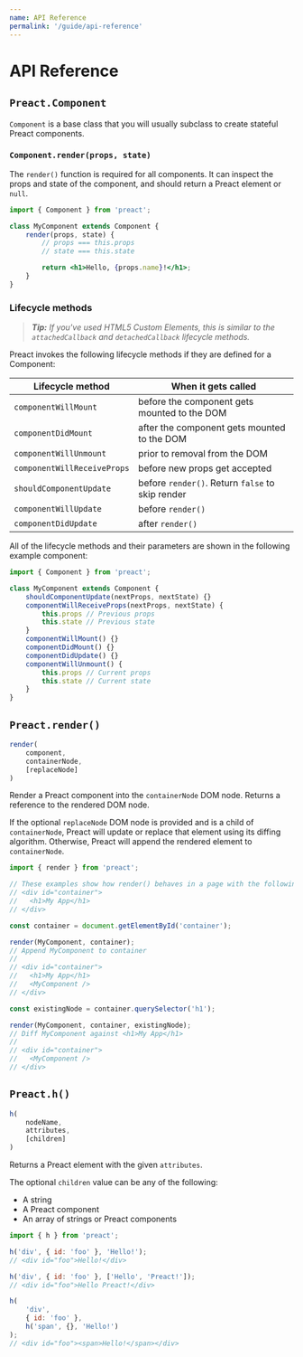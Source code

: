 ```yaml
---
name: API Reference
permalink: '/guide/api-reference'
---
```


# API Reference

## `Preact.Component`

`Component` is a base class that you will usually subclass to create stateful Preact components.

### `Component.render(props, state)`

The `render()` function is required for all components. It can inspect the props and state of the component, and should return a Preact element or `null`.

```jsx
import { Component } from 'preact';

class MyComponent extends Component {
	render(props, state) {
		// props === this.props
		// state === this.state

		return <h1>Hello, {props.name}!</h1>;
	}
}
```

### Lifecycle methods

> _**Tip:** If you've used HTML5 Custom Elements, this is similar to the `attachedCallback` and `detachedCallback` lifecycle methods._

Preact invokes the following lifecycle methods if they are defined for a Component:

| Lifecycle method            | When it gets called                              |
|-----------------------------|--------------------------------------------------|
| `componentWillMount`        | before the component gets mounted to the DOM     |
| `componentDidMount`         | after the component gets mounted to the DOM      |
| `componentWillUnmount`      | prior to removal from the DOM                    |
| `componentWillReceiveProps` | before new props get accepted                    |
| `shouldComponentUpdate`     | before `render()`. Return `false` to skip render |
| `componentWillUpdate`       | before `render()`                                |
| `componentDidUpdate`        | after `render()`                                 |

All of the lifecycle methods and their parameters are shown in the following example component:

```js
import { Component } from 'preact';

class MyComponent extends Component {
	shouldComponentUpdate(nextProps, nextState) {}
	componentWillReceiveProps(nextProps, nextState) {
		this.props // Previous props
		this.state // Previous state
	}
	componentWillMount() {}
	componentDidMount() {}
	componentDidUpdate() {}
	componentWillUnmount() {
		this.props // Current props
		this.state // Current state
	}
}
```

## `Preact.render()`

```js
render(
	component,
	containerNode,
	[replaceNode]
)
```

Render a Preact component into the `containerNode` DOM node. Returns a reference to the rendered DOM node.

If the optional `replaceNode` DOM node is provided and is a child of `containerNode`, Preact will update or replace that element using its diffing algorithm. Otherwise, Preact will append the rendered element to `containerNode`.

```js
import { render } from 'preact';

// These examples show how render() behaves in a page with the following markup:
// <div id="container">
//   <h1>My App</h1>
// </div>

const container = document.getElementById('container');

render(MyComponent, container);
// Append MyComponent to container
//
// <div id="container">
//   <h1>My App</h1>
//   <MyComponent />
// </div>

const existingNode = container.querySelector('h1');

render(MyComponent, container, existingNode);
// Diff MyComponent against <h1>My App</h1>
//
// <div id="container">
//   <MyComponent />
// </div>
```

## `Preact.h()`

```js
h(
	nodeName,
	attributes,
	[children]
)
```

Returns a Preact element with the given `attributes`.

The optional `children` value can be any of the following:

- A string
- A Preact component
- An array of strings or Preact components

```js
import { h } from 'preact';

h('div', { id: 'foo' }, 'Hello!');
// <div id="foo">Hello!</div>

h('div', { id: 'foo' }, ['Hello', 'Preact!']);
// <div id="foo">Hello Preact!</div>

h(
	'div',
	{ id: 'foo' },
	h('span', {}, 'Hello!')
);
// <div id="foo"><span>Hello!</span></div>
```
